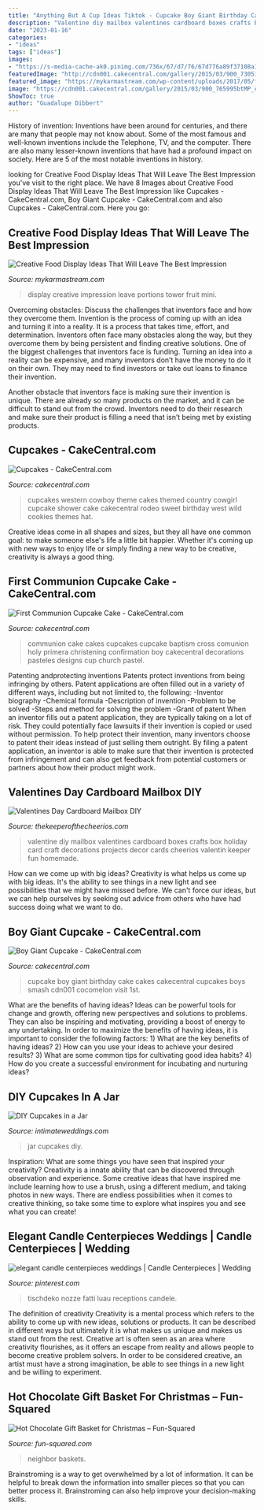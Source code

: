 ```yaml
---
title: "Anything But A Cup Ideas Tiktok - Cupcake Boy Giant Birthday Cake Cakes Cakecentral Cupcakes Boys Smash Cdn001 Cocomelon Visit 1st"
description: "Valentine diy mailbox valentines cardboard boxes crafts box holiday card craft decorations projects decor cards cheerios valentin keeper fun homemade"
date: "2023-01-16"
categories:
- "ideas"
tags: ["ideas"]
images:
- "https://s-media-cache-ak0.pinimg.com/736x/67/d7/76/67d776a89f37108a11826f0ebc071f13.jpg"
featuredImage: "http://cdn001.cakecentral.com/gallery/2015/03/900_730515Lc2J_boy-giant-cupcake.jpg"
featured_image: "https://mykarmastream.com/wp-content/uploads/2017/05/food-display-ideas-10.jpg"
image: "https://cdn001.cakecentral.com/gallery/2015/03/900_765995btMP_cupcakes.jpg"
ShowToc: true
author: "Guadalupe Dibbert"
---
```



History of invention:
Inventions have been around for centuries, and there are many that people may not know about. Some of the most famous and well-known inventions include the Telephone, TV, and the computer. There are also many lesser-known inventions that have had a profound impact on society. Here are 5 of the most notable inventions in history.

	

		
looking for Creative Food Display Ideas That Will Leave The Best Impression you've visit to the right place. We have 8 Images about Creative Food Display Ideas That Will Leave The Best Impression like Cupcakes - CakeCentral.com, Boy Giant Cupcake - CakeCentral.com and also Cupcakes - CakeCentral.com. Here you go:
		
    
## Creative Food Display Ideas That Will Leave The Best Impression

<img loading=lazy src="https://mykarmastream.com/wp-content/uploads/2017/05/food-display-ideas-10.jpg" onerror="this.onerror=null;this.src='https://tse1.mm.bing.net/th?id=OIP.-Xty1GuYSW2RJzsntdxx7QHaKA&amp;pid=15.1';" alt="Creative Food Display Ideas That Will Leave The Best Impression">

_Source: mykarmastream.com_

>display creative impression leave portions tower fruit mini. 

	

Overcoming obstacles: Discuss the challenges that inventors face and how they overcome them.
Invention is the process of coming up with an idea and turning it into a reality. It is a process that takes time, effort, and determination. Inventors often face many obstacles along the way, but they overcome them by being persistent and finding creative solutions.
One of the biggest challenges that inventors face is funding. Turning an idea into a reality can be expensive, and many inventors don’t have the money to do it on their own. They may need to find investors or take out loans to finance their invention.

Another obstacle that inventors face is making sure their invention is unique. There are already so many products on the market, and it can be difficult to stand out from the crowd. Inventors need to do their research and make sure their product is filling a need that isn’t being met by existing products.

    
## Cupcakes - CakeCentral.com

<img loading=lazy src="https://cdn001.cakecentral.com/gallery/2015/03/900_765995btMP_cupcakes.jpg" onerror="this.onerror=null;this.src='https://tse1.mm.bing.net/th?id=OIP.0mTKxUrn2xT-9onL5viHeQHaLH&amp;pid=15.1';" alt="Cupcakes - CakeCentral.com">

_Source: cakecentral.com_

>cupcakes western cowboy theme cakes themed country cowgirl cupcake shower cake cakecentral rodeo sweet birthday west wild cookies themes hat. 

	

Creative ideas come in all shapes and sizes, but they all have one common goal: to make someone else's life a little bit happier. Whether it's coming up with new ways to enjoy life or simply finding a new way to be creative, creativity is always a good thing.

    
## First Communion Cupcake Cake - CakeCentral.com

<img loading=lazy src="https://cdn001.cakecentral.com/gallery/2015/03/900_722729fdQs_first-communion-cupcake-cake.jpg" onerror="this.onerror=null;this.src='https://tse2.mm.bing.net/th?id=OIP.H1j2mDUgrKoPlMS346TFOwHaJ4&amp;pid=15.1';" alt="First Communion Cupcake Cake - CakeCentral.com">

_Source: cakecentral.com_

>communion cake cakes cupcakes cupcake baptism cross comunion holy primera christening confirmation boy cakecentral decorations pasteles designs cup church pastel. 

	

Patenting andprotecting inventions
Patents protect inventions from being infringing by others. Patent applications are often filled out in a variety of different ways, including but not limited to, the following: 
-Inventor biography 
-Chemical formula 
-Description of invention 
-Problem to be solved 
-Steps and method for solving the problem 
-Grant of patent 
When an inventor fills out a patent application, they are typically taking on a lot of risk. They could potentially face lawsuits if their invention is copied or used without permission. To help protect their invention, many inventors choose to patent their ideas instead of just selling them outright. By filing a patent application, an inventor is able to make sure that their invention is protected from infringement and can also get feedback from potential customers or partners about how their product might work.

    
## Valentines Day Cardboard Mailbox DIY

<img loading=lazy src="http://4.bp.blogspot.com/-ReMNuEMyvfA/UsjH53AX-mI/AAAAAAAABkQ/kwlwGXRe8Qc/s1600/mb11.jpg" onerror="this.onerror=null;this.src='https://tse2.mm.bing.net/th?id=OIP.N-N9ImVypgmC-jM7KuJjaAHaMZ&amp;pid=15.1';" alt="Valentines Day Cardboard Mailbox DIY">

_Source: thekeeperofthecheerios.com_

>valentine diy mailbox valentines cardboard boxes crafts box holiday card craft decorations projects decor cards cheerios valentin keeper fun homemade. 

	

How can we come up with big ideas?
Creativity is what helps us come up with big ideas. It's the ability to see things in a new light and see possibilities that we might have missed before. We can't force our ideas, but we can help ourselves by seeking out advice from others who have had success doing what we want to do.

    
## Boy Giant Cupcake - CakeCentral.com

<img loading=lazy src="http://cdn001.cakecentral.com/gallery/2015/03/900_730515Lc2J_boy-giant-cupcake.jpg" onerror="this.onerror=null;this.src='https://tse2.mm.bing.net/th?id=OIP.JIeH6U74rZGxlq0-mKPVRQHaJ4&amp;pid=15.1';" alt="Boy Giant Cupcake - CakeCentral.com">

_Source: cakecentral.com_

>cupcake boy giant birthday cake cakes cakecentral cupcakes boys smash cdn001 cocomelon visit 1st. 

	

What are the benefits of having ideas?
Ideas can be powerful tools for change and growth, offering new perspectives and solutions to problems. They can also be inspiring and motivating, providing a boost of energy to any undertaking. In order to maximize the benefits of having ideas, it is important to consider the following factors: 1) What are the key benefits of having ideas? 2) How can you use your ideas to achieve your desired results? 3) What are some common tips for cultivating good idea habits? 4) How do you create a successful environment for incubating and nurturing ideas?

    
## DIY Cupcakes In A Jar

<img loading=lazy src="http://www.intimateweddings.com/wp-content/uploads/2010/10/cupcakesjar1.jpg" onerror="this.onerror=null;this.src='https://tse3.mm.bing.net/th?id=OIP.IKjjmWSWW2iZ-sTUHuMV7gHaLI&amp;pid=15.1';" alt="DIY Cupcakes in a Jar">

_Source: intimateweddings.com_

>jar cupcakes diy. 

	

Inspiration: What are some things you have seen that inspired your creativity?
Creativity is a innate ability that can be discovered through observation and experience. Some creative ideas that have inspired me include learning how to use a brush, using a different medium, and taking photos in new ways. There are endless possibilities when it comes to creative thinking, so take some time to explore what inspires you and see what you can create!

    
## Elegant Candle Centerpieces Weddings | Candle Centerpieces | Wedding

<img loading=lazy src="https://s-media-cache-ak0.pinimg.com/736x/67/d7/76/67d776a89f37108a11826f0ebc071f13.jpg" onerror="this.onerror=null;this.src='https://tse1.mm.bing.net/th?id=OIP.IWOxbPdUbeRLk9IvnHJBqQHaLH&amp;pid=15.1';" alt="elegant candle centerpieces weddings | Candle Centerpieces | Wedding">

_Source: pinterest.com_

>tischdeko nozze fatti luau receptions candele. 

	

The definition of creativity
Creativity is a mental process which refers to the ability to come up with new ideas, solutions or products. It can be described in different ways but ultimately it is what makes us unique and makes us stand out from the rest. Creative art is often seen as an area where creativity flourishes, as it offers an escape from reality and allows people to become creative problem solvers. In order to be considered creative, an artist must have a strong imagination, be able to see things in a new light and be willing to experiment.

    
## Hot Chocolate Gift Basket For Christmas – Fun-Squared

<img loading=lazy src="https://i1.wp.com/fun-squared.com/wp-content/uploads/2016/10/EasyHotChocolateNeighborGiftIdea.jpg?ssl=1" onerror="this.onerror=null;this.src='https://tse1.mm.bing.net/th?id=OIP.jhF6TkCifKvFAeFsRhq-IwHaLE&amp;pid=15.1';" alt="Hot Chocolate Gift Basket for Christmas – Fun-Squared">

_Source: fun-squared.com_

>neighbor baskets. 

	

Brainstroming is a way to get overwhelmed by a lot of information. It can be helpful to break down the information into smaller pieces so that you can better process it. Brainstroming can also help improve your decision-making skills.

